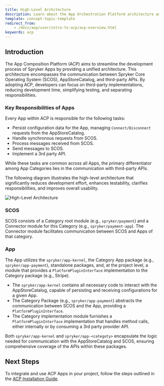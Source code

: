 ```yaml
---
title: High-Level Architecture
description: Learn about the App Orchestration Platform architecture and how to use it.
template: concept-topic-template
redirect_from:
    - /docs/aop/user/intro-to-acp/acp-overview.html
keywords: acp
---
```


## Introduction

The App Composition Platform (ACP) aims to streamline the development process of Spryker Apps by providing a unified architecture. This architecture encompasses the communication between Spryker Core Operating System (SCOS), AppStoreCatalog, and third-party APIs. By adopting ACP, developers can focus on third-party implementations, reducing development time, simplifying testing, and separating responsibilities.

### Key Responsibilities of Apps

Every App within ACP is responsible for the following tasks:

* Persist configuration data for the App, managing `Connect/Disconnect` requests from the AppStoreCatalog.
* Handle synchronous requests from SCOS.
* Process messages received from SCOS.
* Send messages to SCOS.
* Implement a 3rd party API.

While these tasks are common across all Apps, the primary differentiator among App Categories lies in the communication with third-party APIs.

The following diagram illustrates the high-level architecture that significantly reduces development effort, enhances testability, clarifies responsibilities, and improves overall usability.

![High-Level Architecture](https://lh3.googleusercontent.com/u/1/drive-viewer/AEYmBYQBWwdbZBRnJe_mroroKU6ko1jtxBWOvGWnrRunnR5hgLblNWtbzxxOcixmfTYz2pnCCeOHTS65FncOmV6vj6hVpS4XGA=w1138-h993)

### SCOS

SCOS consists of a Category root module (e.g., `spryker/payment`) and a Connector module for this Category (e.g., `spryker/payment-app`). The Connector module facilitates communication between SCOS and Apps of that category.

### App

The App utilizes the `spryker/app-kernel`, the Category App package (e.g., `spryker/app-payment`), standalone packages, and, at the project level, a module that provides a `PlatformPluginInterface` implementation to the Category package (e.g., Stripe).

- The `spryker/app-kernel` contains all necessary code to interact with the AppStoreCatalog, capable of persisting and receiving configurations for a given App.
- The Category Package (e.g., `spryker/app-payment`) abstracts the communication between SCOS and the App, providing a `PlatformPluginInterface`.
- The Category implementation module furnishes a `PlatformPluginInterface` implementation that handles method calls, either internally or by consuming a 3rd party provider API.

Both `spryker/app-kernel` and `spryker/app-<categoty>` encapsulate the logic needed for communication with the AppStoreCatalog and SCOS, ensuring comprehensive coverage of the APIs within these packages.

## Next Steps
To integrate and use ACP Apps in your project, follow the steps outlined in the [ACP Installation Guide](/docs/acp/user/app-composition-platform-installation.html#getting-sccos-acp-ready).
